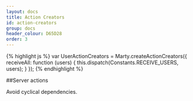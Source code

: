 ```yaml
---
layout: docs
title: Action Creators
id: action-creators
group: docs
header_colour: D65D28
order: 3
---
```


{% highlight js %}
var UserActionCreators = Marty.createActionCreators({
  receiveAll: function (users) {
    this.dispatch(Constants.RECEIVE_USERS, users);
  }
});
{% endhighlight %}

##Server actions

Avoid cyclical dependencies.